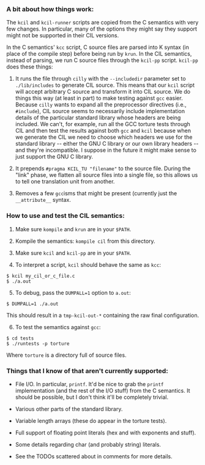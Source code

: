 ### A bit about how things work:

The `kcil` and `kcil-runner` scripts are copied from the C semantics with very
few changes. In particular, many of the options they might say they support
might not be supported in their CIL versions.

In the C semantics' `kcc` script, C source files are parsed into K syntax (in
place of the compile step) before being run by `krun`. In the CIL semantics,
instead of parsing, we run C source files through the `kcil-pp` script.
`kcil-pp` does these things:

1. It runs the file through `cilly` with the `--includedir` parameter set to
`./lib/includes` to generate CIL source. This means that our `kcil` script will
accept arbitrary C source and transform it into CIL source. We do things this
way (at least in part) to make testing against `gcc` easier. Because `cilly`
wants to expand all the preprocessor directives (i.e., `#include`), CIL source
seems to necessarily include implementation details of the particular standard
library whose headers are being included. We can't, for example, run all the
GCC torture tests through CIL and then test the results against both `gcc` and
`kcil` because when we generate the CIL we need to choose which headers we use
for the standard library -- either the GNU C library or our own library headers
-- and they're incompatible. I suppose in the future it might make sense to
just support the GNU C library.

2. It prepends `#pragma KCIL_TU "filename"` to the source file. During the
"link" phase, we flatten all source files into a single file, so this allows us
to tell one translation unit from another.

3. Removes a few `gcc`isms that might be present (currently just the
`__attribute__` syntax.

### How to use and test the CIL semantics:

1. Make sure `kompile` and `krun` are in your `$PATH`.

2. Kompile the semantics: `kompile cil` from this directory.

3. Make sure `kcil` and `kcil-pp` are in your `$PATH`.

4. To interpret a script, `kcil` should behave the same as `kcc`:
```
$ kcil my_cil_or_c_file.c
$ ./a.out
```

5. To debug, pass the `DUMPALL=1` option to `a.out`:
```
$ DUMPALL=1 ./a.out
```
This should result in a `tmp-kcil-out-*` containing the raw final
configuration.

6. To test the semantics against `gcc`:
```
$ cd tests
$ ./runtests -p torture
```
Where `torture` is a directory full of source files.

### Things that I know of that aren't currently supported:

- File I/O. In particular, `printf`. It'd be nice to grab the `printf`
  implementation (and the rest of the I/O stuff) from the C semantics. It
  should be possible, but I don't think it'll be completely trivial.

- Various other parts of the standard library.

- Variable length arrays (these do appear in the torture tests).

- Full support of floating point literals (hex and with exponents and stuff).

- Some details regarding char (and probably string) literals.

- See the TODOs scattered about in comments for more details.
